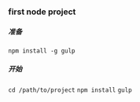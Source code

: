 ### first node project

##### 准备
`npm install -g gulp`


##### 开始
`cd /path/to/project`
`npm install`
`gulp`